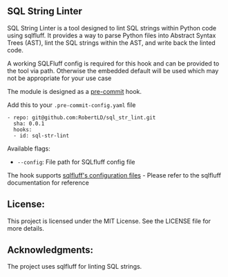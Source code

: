 ## SQL String Linter

SQL String Linter is a tool designed to lint SQL strings within Python code using sqlfluff. It provides a way to parse Python files into Abstract Syntax Trees (AST), lint the SQL strings within the AST, and write back the linted code.

A working SQLFluff config is required for this hook and can be provided to the tool via path. Otherwise the embedded default will be used which may not be appropriate for your use case

The module is designed as a [pre-commit](https://github.com/pre-commit) hook.

Add this to your ``.pre-commit-config.yaml`` file

    - repo: git@github.com:RobertLD/sql_str_lint.git
      sha: 0.0.1
      hooks:
      - id: sql-str-lint

Available flags:

* ``--config``: File path for SQLfluff config file

The hook supports [sqlfluff's configuration files](https://docs.sqlfluff.com/en/stable/configuration.html) - Please refer to the sqlfluff documentation for reference

## License:
This project is licensed under the MIT License. See the LICENSE file for more details.

## Acknowledgments:

The project uses sqlfluff for linting SQL strings.
